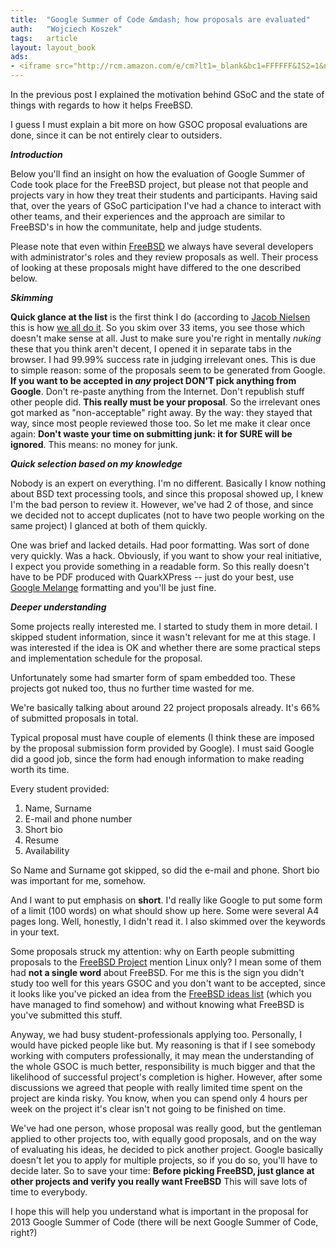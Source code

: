 ```yaml
---
title:	"Google Summer of Code &mdash; how proposals are evaluated"
auth:	"Wojciech Koszek"
tags:	article
layout: layout_book
ads:
- <iframe src="http://rcm.amazon.com/e/cm?lt1=_blank&bc1=FFFFFF&IS2=1&npa=1&bg1=FFFFFF&fc1=000000&lc1=FF0000&t=wojcadamkoszh-20&o=1&p=8&l=as4&m=amazon&f=ifr&ref=ss_til&asins=031609997X" style="width:120px;height:240px;" scrolling="no" marginwidth="0" marginheight="0" frameborder="0"></iframe>
---
```


In the previous post I explained the motivation behind GSoC and the state of
things with regards to how it helps FreeBSD.

I guess I must explain a bit more on how GSOC proposal evaluations are done,
since it can be not entirely clear to outsiders.

***Introduction***

Below you'll find an insight on how the evaluation of Google Summer of Code
took place for the FreeBSD project, but please not that people and projects
vary in how they treat their students and participants. Having said that,
over the years of GSoC participation I've had a chance to interact with
other teams, and their experiences and the approach are similar to FreeBSD's
in how the communitate, help and judge students.

Please note that even within [FreeBSD](http://www.freebsd.org) we always have several
developers with administrator's roles and they review proposals as well.
Their process of looking at these proposals might have differed to the one
described below.

***Skimming***

**Quick glance at the list** is the first think I do (according to [Jacob
Nielsen](http://www.useit.com) this is how [we all do
it](http://www.useit.com/alertbox/9710a.html). So you skim over 33 items,
you see those which doesn't make sense at all. Just to make sure you're
right in mentally *nuking* these that you think aren't decent, I opened it
in separate tabs in the browser. I had 99.99% success rate in judging
irrelevant ones. This is due to simple reason: some of the proposals seem to
be generated from Google. **If you want to be accepted in ***any*** project
DON'T pick anything from Google**. Don't re-paste anything from the Internet.
Don't republish stuff other people did. **This really must be your
proposal**. So the irrelevant ones got marked as "non-acceptable" right
away. By the way: they stayed that way, since most people reviewed those
too. So let me make it clear once again: **Don't waste your time on
submitting junk: it for SURE will be ignored**. This means: no money for
junk.

***Quick selection based on my knowledge***

Nobody is an expert on everything. I'm no different. Basically I know
nothing about BSD text processing tools, and since this proposal showed up,
I knew I'm the bad person to review it. However, we've had 2 of those, and
since we decided not to accept duplicates (not to have two people working on
the same project) I glanced at both of them quickly.

One was brief and lacked details. Had poor formatting. Was sort of done very
quickly. Was a hack.  Obviously, if you want to show your real initiative, I
expect you provide something in a readable form. So this really doesn't have
to be PDF produced with QuarkXPress -- just do your best, use [Google
Melange](http://www.google-melange.com) formatting and you'll be just fine.

***Deeper understanding***

Some projects really interested me. I started to study them in more detail.
I skipped student information, since it wasn't relevant for me at this
stage. I was interested if the idea is OK and whether there are some
practical steps and implementation schedule for the proposal.

Unfortunately some had smarter form of spam embedded too. These projects got
nuked too, thus no further time wasted for me.

We're basically talking about around 22 project proposals already. It's 66%
of submitted  proposals in total.

Typical proposal must have couple of elements (I think these are imposed by
the proposal submission form provided by Google). I must said Google did a
good job, since the form had enough information to make reading worth its
time.

Every student provided:

 1. Name, Surname
 2. E-mail and phone number
 3. Short bio
 4. Resume
 5. Availability

So Name and Surname got skipped, so did the e-mail and phone. Short bio was
important for me, somehow.

And I want to put emphasis on **short**. I'd really like Google to put some
form of a limit (100 words) on what should show up here. Some were several
A4 pages long. Well, honestly, I didn't read it. I also skimmed over the
keywords in your text.

Some proposals struck my attention: why on Earth people submitting proposals
to the [FreeBSD Project](http://www.freebsd.org) mention Linux only? I mean
some of them had **not a single word** about FreeBSD. For me this is the
sign you didn't study too well for this years GSOC and you don't want to be
accepted, since it looks like you've picked an idea from the [FreeBSD ideas
list](http://www.freebsd.org/projects/ideas/) (which you have managed to
find somehow) and without knowing what FreeBSD is you've submitted this
stuff.

Anyway, we had busy student-professionals applying too. Personally, I would
have picked people like but. My reasoning is that if I see somebody working
with computers professionally, it may mean the understanding of the whole
GSOC is much better, responsibility is much bigger and that the likelihood
of successful project's completion is higher. However, after some
discussions we agreed that people with really limited time spent on the
project are kinda risky. You know, when you can spend only 4 hours per week
on the project it's clear isn't not going to be finished on time.

We've had one person, whose proposal was really good, but the gentleman
applied to other projects too, with equally good proposals, and on the way
of evaluating his ideas, he decided to pick another project. Google
basically doesn't let you to apply for multiple projects, so if you do so,
you'll have to decide later. So to save your time: **Before picking FreeBSD,
just glance at other projects and verify you really want FreeBSD** This will
save lots of time to everybody.

I hope this will help you understand what is important in the proposal for
2013 Google Summer of Code (there will be next Google Summer of Code,
right?)

